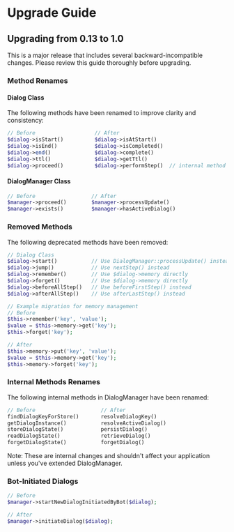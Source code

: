 # Upgrade Guide

## Upgrading from 0.13 to 1.0

This is a major release that includes several backward-incompatible changes. Please review this guide thoroughly before upgrading.

### Method Renames

#### Dialog Class

The following methods have been renamed to improve clarity and consistency:

```php
// Before                   // After
$dialog->isStart()          $dialog->isAtStart()
$dialog->isEnd()            $dialog->isCompleted()
$dialog->end()              $dialog->complete()
$dialog->ttl()              $dialog->getTtl()
$dialog->proceed()          $dialog->performStep()  // internal method
```

#### DialogManager Class

```php
// Before                  // After
$manager->proceed()        $manager->processUpdate()
$manager->exists()         $manager->hasActiveDialog()
```

### Removed Methods

The following deprecated methods have been removed:

```php
// Dialog Class
$dialog->start()           // Use DialogManager::processUpdate() instead
$dialog->jump()            // Use nextStep() instead
$dialog->remember()        // Use $dialog->memory directly
$dialog->forget()          // Use $dialog->memory directly
$dialog->beforeAllStep()   // Use beforeFirstStep() instead
$dialog->afterAllStep()    // Use afterLastStep() instead

// Example migration for memory management
// Before
$this->remember('key', 'value');
$value = $this->memory->get('key');
$this->forget('key');

// After
$this->memory->put('key', 'value');
$value = $this->memory->get('key');
$this->memory->forget('key');
```

### Internal Methods Renames

The following internal methods in DialogManager have been renamed:

```php
// Before                     // After
findDialogKeyForStore()       resolveDialogKey()
getDialogInstance()           resolveActiveDialog()
storeDialogState()            persistDialog()
readDialogState()             retrieveDialog()
forgetDialogState()           forgetDialog()
```

Note: These are internal changes and shouldn't affect your application unless you've extended DialogManager.

### Bot-Initiated Dialogs

```php
// Before
$manager->startNewDialogInitiatedByBot($dialog);

// After
$manager->initiateDialog($dialog);
```
